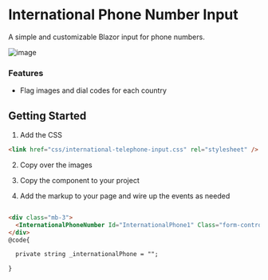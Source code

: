 # International Phone Number Input

A simple and customizable Blazor input for phone numbers.

![image](https://github.com/user-attachments/assets/cbafb4f8-0d8f-4bc4-9455-4f5dc2990f9b)
 
### Features

  - Flag images and dial codes for each country
  
    
## Getting Started
1. Add the CSS
  ```html
  <link href="css/international-telephone-input.css" rel="stylesheet" />
  ```

2. Copy over the images
   
3. Copy the component to your project
4. Add the markup to your page and wire up the events as needed

  ```html
  
<div class="mb-3">
    <InternationalPhoneNumber Id="InternationalPhone1" Class="form-control" @bind-BindingValue="_internationalPhone"></InternationalPhoneNumber>
</div>
@code{

    private string _internationalPhone = "";

}
  ```
   
   
  
